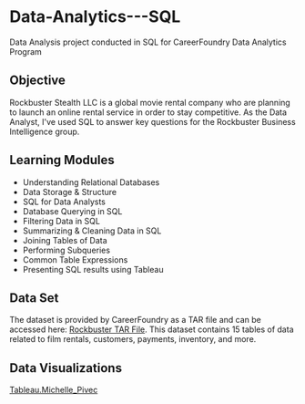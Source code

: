 # Data-Analytics---SQL
Data Analysis project conducted in SQL for CareerFoundry Data Analytics Program
## Objective
Rockbuster Stealth LLC is a global movie rental company who are planning to launch an online rental service in order to stay competitive. As the Data Analyst, I've used SQL to answer key questions for the Rockbuster Business Intelligence group.
## Learning Modules
- Understanding Relational Databases
- Data Storage & Structure
- SQL for Data Analysts
- Database Querying in SQL
- Filtering Data in SQL
- Summarizing & Cleaning Data in SQL
- Joining Tables of Data
- Performing Subqueries
- Common Table Expressions
- Presenting SQL results using Tableau
## Data Set
The dataset is provided by CareerFoundry as a TAR file and can be accessed here: [Rockbuster TAR File](http://www.postgresqltutorial.com/wp-content/uploads/2019/05/dvdrental.zip). This dataset contains 15 tables of data related to film rentals, customers, payments, inventory, and more.
## Data Visualizations
[Tableau.Michelle_Pivec](https://public.tableau.com/app/profile/michelle.pivec/viz/MPivec_Final_E3_10/RatingsbyGenreII?publish=yes)
